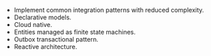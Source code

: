
* Implement common integration patterns with reduced complexity.
* Declarative models.
* Cloud native.
* Entities managed as finite state machines.
* Outbox transactional pattern.
* Reactive architecture.
